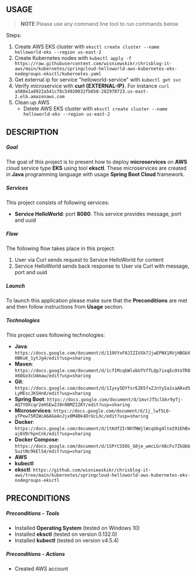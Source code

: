 USAGE
-----

> **NOTE** Please use any command line tool to run commands below.

Steps:
1. Create AWS EKS cluster with `eksctl create cluster --name helloworld-eks --region us-east-2`
1. Create Kubernetes nodes with `kubectl apply -f https://raw.githubusercontent.com/wisniewskikr/chrisblog-it-aws/main/kubernetes/springcloud-helloworld-aws-kubernetes-eks-nodegroups-eksctl/kubernetes.yaml`
1. Get external ip for service "helloworld-service" with `kubectl get svc`
1. Verify microservice with **curl {EXTERNAL-IP}**. For instance `curl a580e1a8922a541c78c54920032fb658-282970723.us-east-2.elb.amazonaws.com`
1. Clean up AWS
     * Delete AWS EKS cluster with `eksctl create cluster --name helloworld-eks --region us-east-2`


DESCRIPTION
-----------

##### Goal
The goal of this project is to present how to deploy **microservices** on **AWS** cloud service type **EKS** using tool **eksctl**. These microservices are created in **Java** programming language with usage **Spring Boot Cloud** framework. 

##### Services
This project consists of following services:
* **Service HelloWorld**: port **8080**. This service provides message, port and uuid

##### Flow
The following flow takes place in this project:
1. User via Curl sends request to Service HelloWorld for content
1. Service HelloWorld sends back response to User via Curl with message, port and uuid

##### Launch
To launch this application please make sure that the **Preconditions** are met and then follow instructions from **Usage** section.

##### Technologies
This project uses following technologies:
* **Java**: `https://docs.google.com/document/d/119VYxF8JIZIUSk7JjwEPNX1RVjHBGbXHBKuK_1ytJg4/edit?usp=sharing`
* **Maven**: `https://docs.google.com/document/d/1cfIMcqkWlobUfVfTLQp7ixqEcOtoTR8X6OGo3cU4maw/edit?usp=sharing`
* **Git**: `https://docs.google.com/document/d/1Iyxy5DYfsrEZK5fxZJnYy5a1saARxd5LyMEscJKSHn0/edit?usp=sharing`
* **Spring Boot**: `https://docs.google.com/document/d/1mvrJT5clbkr9yTj-AQ7YOXcqr2eHSEw2J8n9BMZIZKY/edit?usp=sharing`
* **Microservices**: `https://docs.google.com/document/d/1j_lwf5L0-yTPew75RIWcA6AGeAnJjx0M4Bk4DrUcLXc/edit?usp=sharing`
* **Docker**: `https://docs.google.com/document/d/1tKdfZIrNhTNWjlWcqUkg4lteI91EhBvaj6VDrhpnCnk/edit?usp=sharing`
* **Docker Compose**: `https://docs.google.com/document/d/1SPrCS5OS_G0je_wmcLGrX8cFv7ZkQbb5uztNc9kElS4/edit?usp=sharing`
* **AWS**
* **kubectl**
* **eksctl**: `https://github.com/wisniewskikr/chrisblog-it-aws/tree/main/kubernetes/springcloud-helloworld-aws-kubernetes-eks-nodegroups-eksctl`


PRECONDITIONS
-------------

##### Preconditions - Tools
* Installed **Operating System** (tested on Windows 10)
* Installed **eksctl** (tested on version 0.132.0)
* Installed **kubectl** (tested on version  v4.5.4)


##### Preconditions - Actions
* Created AWS account